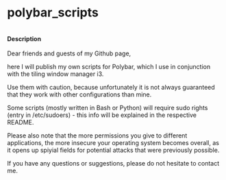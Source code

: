 # polybar_scripts

<br>**Description**<br><br>
Dear friends and guests of my Github page,

here I will publish my own scripts for Polybar, which I use in conjunction with the tiling window manager i3.

Use them with caution, because unfortunately it is not always guaranteed that they work with other configurations than mine.

Some scripts (mostly written in Bash or Python) will require sudo rights (entry in /etc/sudoers) - this info will be explained in the respective README.

Please also note that the more permissions you give to different applications, the more insecure your operating system becomes overall, as it opens up spiyial fields for potential attacks that were previously possible.

If you have any questions or suggestions, please do not hesitate to contact me.
